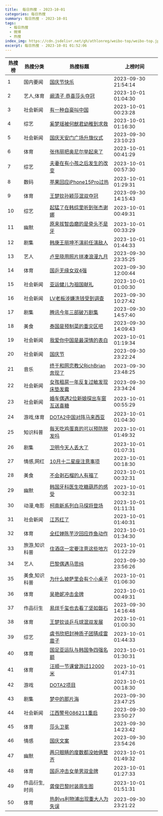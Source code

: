 ```yaml
---
title:  每日热搜 - 2023-10-01
categories: 每日热搜
summary: 每日热搜 - 2023-10-01
tags:
  - 每日热搜
  - 微博
  - 热搜
index_img: https://cdn.jsdelivr.net/gh/athlonreg/weibo-top/weibo-top.jpeg
excerpt: 每日热搜 - 2023-10-01 01:52:06
---
```


| 热搜榜 | 热搜分类 | 热搜标题 | 上榜时间 |
| --- | --- | --- | --- |
| 1 | 国内要闻 | [国庆节快乐](https://s.weibo.com/weibo%3Fq%3D%2523%E5%9B%BD%E5%BA%86%E8%8A%82%E5%BF%AB%E4%B9%90%2523) | 2023-09-30 21:54:14 | 
| 2 | 艺人,体育 | [阚清子 恭喜莎头夺冠](https://s.weibo.com/weibo%3Fq%3D%2523%E9%98%9A%E6%B8%85%E5%AD%90%20%E6%81%AD%E5%96%9C%E8%8E%8E%E5%A4%B4%E5%A4%BA%E5%86%A0%2523) | 2023-10-01 01:04:30 | 
| 3 | 社会新闻 | [有一种自豪叫中国](https://s.weibo.com/weibo%3Fq%3D%2523%E6%9C%89%E4%B8%80%E7%A7%8D%E8%87%AA%E8%B1%AA%E5%8F%AB%E4%B8%AD%E5%9B%BD%2523) | 2023-10-01 00:23:28 | 
| 4 | 综艺 | [奚梦瑶被何猷君幼稚到求救](https://s.weibo.com/weibo%3Fq%3D%2523%E5%A5%9A%E6%A2%A6%E7%91%B6%E8%A2%AB%E4%BD%95%E7%8C%B7%E5%90%9B%E5%B9%BC%E7%A8%9A%E5%88%B0%E6%B1%82%E6%95%91%2523) | 2023-10-01 01:16:30 | 
| 5 | 社会新闻 | [国庆天安门广场升旗仪式](https://s.weibo.com/weibo%3Fq%3D%2523%E5%9B%BD%E5%BA%86%E5%A4%A9%E5%AE%89%E9%97%A8%E5%B9%BF%E5%9C%BA%E5%8D%87%E6%97%97%E4%BB%AA%E5%BC%8F%2523) | 2023-09-30 23:10:23 | 
| 6 | 体育 | [张伟丽把奥尼尔举起来了](https://s.weibo.com/weibo%3Fq%3D%2523%E5%BC%A0%E4%BC%9F%E4%B8%BD%E6%8A%8A%E5%A5%A5%E5%B0%BC%E5%B0%94%E4%B8%BE%E8%B5%B7%E6%9D%A5%E4%BA%86%2523) | 2023-10-01 00:41:29 | 
| 7 | 综艺 | [夫妻在有小孩之后发生的改变](https://s.weibo.com/weibo%3Fq%3D%2523%E5%A4%AB%E5%A6%BB%E5%9C%A8%E6%9C%89%E5%B0%8F%E5%AD%A9%E4%B9%8B%E5%90%8E%E5%8F%91%E7%94%9F%E7%9A%84%E6%94%B9%E5%8F%98%2523) | 2023-10-01 00:57:30 | 
| 8 | 数码 | [苹果回应iPhone15Pro过热](https://s.weibo.com/weibo%3Fq%3D%2523%E8%8B%B9%E6%9E%9C%E5%9B%9E%E5%BA%94iPhone15Pro%E8%BF%87%E7%83%AD%2523) | 2023-10-01 01:29:31 | 
| 9 | 体育 | [王楚钦孙颖莎混双夺冠](https://s.weibo.com/weibo%3Fq%3D%2523%E7%8E%8B%E6%A5%9A%E9%92%A6%E5%AD%99%E9%A2%96%E8%8E%8E%E6%B7%B7%E5%8F%8C%E5%A4%BA%E5%86%A0%2523) | 2023-09-30 14:15:43 | 
| 10 | 综艺 | [起猛了在韩综里听到张杰谢娜](https://s.weibo.com/weibo%3Fq%3D%2523%E8%B5%B7%E7%8C%9B%E4%BA%86%E5%9C%A8%E9%9F%A9%E7%BB%BC%E9%87%8C%E5%90%AC%E5%88%B0%E5%BC%A0%E6%9D%B0%E8%B0%A2%E5%A8%9C%2523) | 2023-10-01 00:49:31 | 
| 11 | 幽默 | [原来拔智齿磨的是骨头不是牙](https://s.weibo.com/weibo%3Fq%3D%2523%E5%8E%9F%E6%9D%A5%E6%8B%94%E6%99%BA%E9%BD%BF%E7%A3%A8%E7%9A%84%E6%98%AF%E9%AA%A8%E5%A4%B4%E4%B8%8D%E6%98%AF%E7%89%99%2523) | 2023-10-01 00:33:29 | 
| 12 | 剧集 | [韩庚王丽坤不演前任演敌人](https://s.weibo.com/weibo%3Fq%3D%2523%E9%9F%A9%E5%BA%9A%E7%8E%8B%E4%B8%BD%E5%9D%A4%E4%B8%8D%E6%BC%94%E5%89%8D%E4%BB%BB%E6%BC%94%E6%95%8C%E4%BA%BA%2523) | 2023-10-01 01:44:33 | 
| 13 | 艺人 | [卢昱晓用照片拼凑浪漫九月](https://s.weibo.com/weibo%3Fq%3D%2523%E5%8D%A2%E6%98%B1%E6%99%93%E7%94%A8%E7%85%A7%E7%89%87%E6%8B%BC%E5%87%91%E6%B5%AA%E6%BC%AB%E4%B9%9D%E6%9C%88%2523) | 2023-09-30 23:35:25 | 
| 14 | 体育 | [国乒无缘女双4强](https://s.weibo.com/weibo%3Fq%3D%2523%E5%9B%BD%E4%B9%92%E6%97%A0%E7%BC%98%E5%A5%B3%E5%8F%8C4%E5%BC%BA%2523) | 2023-09-30 12:00:44 | 
| 15 | 社会新闻 | [亚运健儿为祖国献礼](https://s.weibo.com/weibo%3Fq%3D%2523%E4%BA%9A%E8%BF%90%E5%81%A5%E5%84%BF%E4%B8%BA%E7%A5%96%E5%9B%BD%E7%8C%AE%E7%A4%BC%2523) | 2023-10-01 01:00:30 | 
| 16 | 社会新闻 | [LV老板涉嫌洗钱受到调查](https://s.weibo.com/weibo%3Fq%3D%2523LV%E8%80%81%E6%9D%BF%E6%B6%89%E5%AB%8C%E6%B4%97%E9%92%B1%E5%8F%97%E5%88%B0%E8%B0%83%E6%9F%A5%2523) | 2023-09-30 10:27:42 | 
| 17 | 剧集 | [腾讯今年三部破万剧集](https://s.weibo.com/weibo%3Fq%3D%2523%E8%85%BE%E8%AE%AF%E4%BB%8A%E5%B9%B4%E4%B8%89%E9%83%A8%E7%A0%B4%E4%B8%87%E5%89%A7%E9%9B%86%2523) | 2023-09-30 14:57:40 | 
| 18 | 美食 | [泰国是预制菜的重灾区吧](https://s.weibo.com/weibo%3Fq%3D%2523%E6%B3%B0%E5%9B%BD%E6%98%AF%E9%A2%84%E5%88%B6%E8%8F%9C%E7%9A%84%E9%87%8D%E7%81%BE%E5%8C%BA%E5%90%A7%2523) | 2023-09-30 14:09:43 | 
| 19 | 社会新闻 | [我爱你中国是最深情的表白](https://s.weibo.com/weibo%3Fq%3D%2523%E6%88%91%E7%88%B1%E4%BD%A0%E4%B8%AD%E5%9B%BD%E6%98%AF%E6%9C%80%E6%B7%B1%E6%83%85%E7%9A%84%E8%A1%A8%E7%99%BD%2523) | 2023-10-01 01:19:34 | 
| 20 | 社会新闻 | [国庆节](https://s.weibo.com/weibo%3Fq%3D%2523%E5%9B%BD%E5%BA%86%E8%8A%82%2523) | 2023-09-30 23:22:24 | 
| 21 | 音乐 | [终于和网恋教父RichBrian奔现了](https://s.weibo.com/weibo%3Fq%3D%2523%E7%BB%88%E4%BA%8E%E5%92%8C%E7%BD%91%E6%81%8B%E6%95%99%E7%88%B6RichBrian%E5%A5%94%E7%8E%B0%E4%BA%86%2523) | 2023-09-30 23:48:25 | 
| 22 | 社会新闻 | [女孩租房一年反复过敏发现床垫发霉](https://s.weibo.com/weibo%3Fq%3D%2523%E5%A5%B3%E5%AD%A9%E7%A7%9F%E6%88%BF%E4%B8%80%E5%B9%B4%E5%8F%8D%E5%A4%8D%E8%BF%87%E6%95%8F%E5%8F%91%E7%8E%B0%E5%BA%8A%E5%9E%AB%E5%8F%91%E9%9C%89%2523) | 2023-09-30 23:34:24 | 
| 23 | 社会新闻 | [婚车偶遇2位新娘探出车窗互送喜糖](https://s.weibo.com/weibo%3Fq%3D%2523%E5%A9%9A%E8%BD%A6%E5%81%B6%E9%81%872%E4%BD%8D%E6%96%B0%E5%A8%98%E6%8E%A2%E5%87%BA%E8%BD%A6%E7%AA%97%E4%BA%92%E9%80%81%E5%96%9C%E7%B3%96%2523) | 2023-10-01 00:55:29 | 
| 24 | 游戏,体育 | [DOTA2中国对阵马来西亚](https://s.weibo.com/weibo%3Fq%3D%2523DOTA2%E4%B8%AD%E5%9B%BD%E5%AF%B9%E9%98%B5%E9%A9%AC%E6%9D%A5%E8%A5%BF%E4%BA%9A%2523) | 2023-10-01 01:04:30 | 
| 25 | 知识科普 | [每天吃鸡蛋真的可以预防脱发吗](https://s.weibo.com/weibo%3Fq%3D%2523%E6%AF%8F%E5%A4%A9%E5%90%83%E9%B8%A1%E8%9B%8B%E7%9C%9F%E7%9A%84%E5%8F%AF%E4%BB%A5%E9%A2%84%E9%98%B2%E8%84%B1%E5%8F%91%E5%90%97%2523) | 2023-10-01 01:49:32 | 
| 26 | 剧集 | [卫明今天人丢大了](https://s.weibo.com/weibo%3Fq%3D%2523%E5%8D%AB%E6%98%8E%E4%BB%8A%E5%A4%A9%E4%BA%BA%E4%B8%A2%E5%A4%A7%E4%BA%86%2523) | 2023-10-01 01:07:31 | 
| 27 | 情感,网红 | [10月十二星座注意事项](https://s.weibo.com/weibo%3Fq%3D%252310%E6%9C%88%E5%8D%81%E4%BA%8C%E6%98%9F%E5%BA%A7%E6%B3%A8%E6%84%8F%E4%BA%8B%E9%A1%B9%2523) | 2023-10-01 00:18:30 | 
| 28 | 美食 | [不会剥石榴的人有福了](https://s.weibo.com/weibo%3Fq%3D%2523%E4%B8%8D%E4%BC%9A%E5%89%A5%E7%9F%B3%E6%A6%B4%E7%9A%84%E4%BA%BA%E6%9C%89%E7%A6%8F%E4%BA%86%2523) | 2023-10-01 00:32:31 | 
| 29 | 幽默 | [韩国牙科医生吃糖葫芦的感受](https://s.weibo.com/weibo%3Fq%3D%2523%E9%9F%A9%E5%9B%BD%E7%89%99%E7%A7%91%E5%8C%BB%E7%94%9F%E5%90%83%E7%B3%96%E8%91%AB%E8%8A%A6%E7%9A%84%E6%84%9F%E5%8F%97%2523) | 2023-10-01 00:32:31 | 
| 30 | 动漫,电影 | [柯南新系列白马探将登场](https://s.weibo.com/weibo%3Fq%3D%2523%E6%9F%AF%E5%8D%97%E6%96%B0%E7%B3%BB%E5%88%97%E7%99%BD%E9%A9%AC%E6%8E%A2%E5%B0%86%E7%99%BB%E5%9C%BA%2523) | 2023-10-01 01:11:31 | 
| 31 | 社会新闻 | [江苏红了](https://s.weibo.com/weibo%3Fq%3D%2523%E6%B1%9F%E8%8B%8F%E7%BA%A2%E4%BA%86%2523) | 2023-10-01 01:40:31 | 
| 32 | 体育 | [全红婵陈芋汐回应炸鱼动作](https://s.weibo.com/weibo%3Fq%3D%2523%E5%85%A8%E7%BA%A2%E5%A9%B5%E9%99%88%E8%8A%8B%E6%B1%90%E5%9B%9E%E5%BA%94%E7%82%B8%E9%B1%BC%E5%8A%A8%E4%BD%9C%2523) | 2023-10-01 01:34:30 | 
| 33 | 旅游,知识科普 | [住酒店一定要注意这些地方](https://s.weibo.com/weibo%3Fq%3D%2523%E4%BD%8F%E9%85%92%E5%BA%97%E4%B8%80%E5%AE%9A%E8%A6%81%E6%B3%A8%E6%84%8F%E8%BF%99%E4%BA%9B%E5%9C%B0%E6%96%B9%2523) | 2023-10-01 01:22:29 | 
| 34 | 艺人 | [巴黎偶遇马思纯](https://s.weibo.com/weibo%3Fq%3D%2523%E5%B7%B4%E9%BB%8E%E5%81%B6%E9%81%87%E9%A9%AC%E6%80%9D%E7%BA%AF%2523) | 2023-09-30 23:56:26 | 
| 35 | 美食,知识科普 | [为什么披萨里会有个小桌子](https://s.weibo.com/weibo%3Fq%3D%2523%E4%B8%BA%E4%BB%80%E4%B9%88%E6%8A%AB%E8%90%A8%E9%87%8C%E4%BC%9A%E6%9C%89%E4%B8%AA%E5%B0%8F%E6%A1%8C%E5%AD%90%2523) | 2023-10-01 01:06:30 | 
| 36 | 体育 | [吴艳妮冲击金牌](https://s.weibo.com/weibo%3Fq%3D%2523%E5%90%B4%E8%89%B3%E5%A6%AE%E5%86%B2%E5%87%BB%E9%87%91%E7%89%8C%2523) | 2023-10-01 00:49:31 | 
| 37 | 作品衍生 | [易烊千玺也去看了坚如磐石](https://s.weibo.com/weibo%3Fq%3D%2523%E6%98%93%E7%83%8A%E5%8D%83%E7%8E%BA%E4%B9%9F%E5%8E%BB%E7%9C%8B%E4%BA%86%E5%9D%9A%E5%A6%82%E7%A3%90%E7%9F%B3%2523) | 2023-09-30 14:16:48 | 
| 38 | 体育 | [王楚钦谈乒乓球混双发展](https://s.weibo.com/weibo%3Fq%3D%2523%E7%8E%8B%E6%A5%9A%E9%92%A6%E8%B0%88%E4%B9%92%E4%B9%93%E7%90%83%E6%B7%B7%E5%8F%8C%E5%8F%91%E5%B1%95%2523) | 2023-10-01 01:00:30 | 
| 39 | 综艺 | [虞书欣把封神质子团猜成雷震子](https://s.weibo.com/weibo%3Fq%3D%2523%E8%99%9E%E4%B9%A6%E6%AC%A3%E6%8A%8A%E5%B0%81%E7%A5%9E%E8%B4%A8%E5%AD%90%E5%9B%A2%E7%8C%9C%E6%88%90%E9%9B%B7%E9%9C%87%E5%AD%90%2523) | 2023-10-01 01:44:33 | 
| 40 | 体育 | [国足亚运队与韩国争四强名额](https://s.weibo.com/weibo%3Fq%3D%2523%E5%9B%BD%E8%B6%B3%E4%BA%9A%E8%BF%90%E9%98%9F%E4%B8%8E%E9%9F%A9%E5%9B%BD%E4%BA%89%E5%9B%9B%E5%BC%BA%E5%90%8D%E9%A2%9D%2523) | 2023-10-01 01:30:31 | 
| 41 | 体育 | [汪顺一节课曾游过12000米](https://s.weibo.com/weibo%3Fq%3D%2523%E6%B1%AA%E9%A1%BA%E4%B8%80%E8%8A%82%E8%AF%BE%E6%9B%BE%E6%B8%B8%E8%BF%8712000%E7%B1%B3%2523) | 2023-10-01 01:47:31 | 
| 42 | 游戏 | [DOTA2项目](https://s.weibo.com/weibo%3Fq%3D%2523DOTA2%E9%A1%B9%E7%9B%AE%2523) | 2023-10-01 00:18:30 | 
| 43 | 剧集 | [梦中的那片海](https://s.weibo.com/weibo%3Fq%3D%2523%E6%A2%A6%E4%B8%AD%E7%9A%84%E9%82%A3%E7%89%87%E6%B5%B7%2523) | 2023-09-30 23:47:25 | 
| 44 | 社会新闻 | [江西警号086211重启](https://s.weibo.com/weibo%3Fq%3D%2523%E6%B1%9F%E8%A5%BF%E8%AD%A6%E5%8F%B7086211%E9%87%8D%E5%90%AF%2523) | 2023-09-30 23:50:27 | 
| 45 | 体育 | [莎头卫冕](https://s.weibo.com/weibo%3Fq%3D%2523%E8%8E%8E%E5%A4%B4%E5%8D%AB%E5%86%95%2523) | 2023-09-30 14:23:42 | 
| 46 | 情感 | [国庆文案](https://s.weibo.com/weibo%3Fq%3D%2523%E5%9B%BD%E5%BA%86%E6%96%87%E6%A1%88%2523) | 2023-09-30 23:54:26 | 
| 47 | 幽默 | [两只眼睛的度数都没她俩整齐](https://s.weibo.com/weibo%3Fq%3D%2523%E4%B8%A4%E5%8F%AA%E7%9C%BC%E7%9D%9B%E7%9A%84%E5%BA%A6%E6%95%B0%E9%83%BD%E6%B2%A1%E5%A5%B9%E4%BF%A9%E6%95%B4%E9%BD%90%2523) | 2023-10-01 01:49:32 | 
| 48 | 体育 | [国乒冲击女单男双金牌](https://s.weibo.com/weibo%3Fq%3D%2523%E5%9B%BD%E4%B9%92%E5%86%B2%E5%87%BB%E5%A5%B3%E5%8D%95%E7%94%B7%E5%8F%8C%E9%87%91%E7%89%8C%2523) | 2023-10-01 01:27:33 | 
| 49 | 作品衍生,时尚 | [龚俊巴黎时装周生图](https://s.weibo.com/weibo%3Fq%3D%2523%E9%BE%9A%E4%BF%8A%E5%B7%B4%E9%BB%8E%E6%97%B6%E8%A3%85%E5%91%A8%E7%94%9F%E5%9B%BE%2523) | 2023-10-01 01:51:31 | 
| 50 | 体育 | [热刺vs利物浦出现重大人为失误](https://s.weibo.com/weibo%3Fq%3D%2523%E7%83%AD%E5%88%BAvs%E5%88%A9%E7%89%A9%E6%B5%A6%E5%87%BA%E7%8E%B0%E9%87%8D%E5%A4%A7%E4%BA%BA%E4%B8%BA%E5%A4%B1%E8%AF%AF%2523) | 2023-09-30 23:21:22 | 
